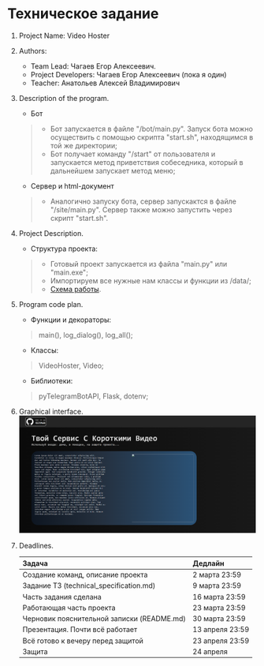 # Техническое задание

1. Project Name: Video Hoster
2. Authors:
   - Team Lead: Чагаев Егор Алексеевич.
   - Project Developers: Чагаев Егор Алексеевич (пока я один)
   - Teacher: Анатольев Алексей Владимирович
3. Description of the program.
   - Бот
    >- Бот запускается в файле "/bot/main.py". Запуск бота можно осуществить с помощью скрипта "start.sh", находящимся в той же директории;
    >- Бот получает команду "/start" от пользователя и запускается метод приветствия собеседника, который в дальнейшем запускает метод меню;
   - Сервер и html-документ
    >- Аналогично запуску бота, сервер запускактся в файле "/site/main.py". Сервер также можно запустить через скрипт "start.sh".
4. Project Description.
    - Структура проекта:
   > - Готовый проект запускается из файла "main.py" или "main.exe";
   > - Импортируем все нужные нам классы и функции из /data/;
   > - [Схема работы](https://miro.com/app/board/uXjVIcKErGk=/?share_link_id=192393488939).
5. Program code plan.
    - Функции и декораторы:
   > main(), log_dialog(), log_all();
    - Классы:
   > VideoHoster, Video;
    - Библиотеки:
   > pyTelegramBotAPI, Flask, dotenv;
6. Graphical interface.
    ![](site_interface.png)
7. Deadlines.

   | Задача                                     | Дедлайн         |
   |--------------------------------------------|-----------------|
   | Создание команд, описание проекта          | 2 марта 23:59   |
   | Задание ТЗ (technical_specification.md)    | 9 марта 23:59   |
   | Часть задания сделана                      | 16 марта 23:59  |
   | Работающая часть проекта                   | 23 марта 23:59  |
   | Черновик пояснительной записки (README.md) | 30 марта 23:59  |
   | Презентация. Почти всё работает            | 13 апреля 23:59 |
   | Всё готово к вечеру перед защитой          | 23 апреля 23:59 |
   | Защита                                     | 24 апреля       |
